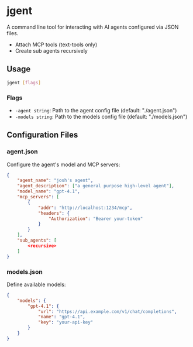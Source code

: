 # jgent

A command line tool for interacting with AI agents configured via JSON files.
- Attach MCP tools (text-tools only)
- Create sub agents recursively

## Usage

```bash
jgent [flags]
```

### Flags

- `-agent string`: Path to the agent config file (default: "./agent.json")
- `-models string`: Path to the models config file (default: "./models.json")

## Configuration Files

### agent.json

Configure the agent's model and MCP servers:

```json
{
    "agent_name": "josh's agent",
    "agent_description": ["a general purpose high-level agent"],
    "model_name": "gpt-4.1",
    "mcp_servers": [
        {
            "addr": "http://localhost:1234/mcp",
            "headers": {
                "Authorization": "Bearer your-token"
            }
        }
    ],
    "sub_agents": [
        <recursive>
    ]
}
```

### models.json

Define available models:

```json
{
    "models": {
        "gpt-4.1": {
            "url": "https://api.example.com/v1/chat/completions",
            "name": "gpt-4.1",
            "key": "your-api-key"
        }
    }
}
```